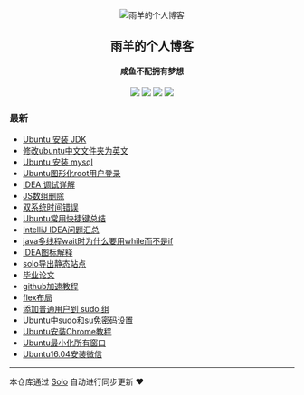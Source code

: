 <p align="center"><img alt="雨羊的个人博客" src="https://static.b3log.org/images/brand/solo-32.png"></p><h2 align="center">
雨羊的个人博客
</h2>

<h4 align="center">咸鱼不配拥有梦想</h4>
<p align="center"><a title="雨羊的个人博客" target="_blank" href="https://github.com/Rainsheep/solo-blog"><img src="https://img.shields.io/github/last-commit/Rainsheep/solo-blog.svg?style=flat-square&color=FF9900"></a>
<a title="GitHub repo size in bytes" target="_blank" href="https://github.com/Rainsheep/solo-blog"><img src="https://img.shields.io/github/repo-size/Rainsheep/solo-blog.svg?style=flat-square"></a>
<a title="Solo Version" target="_blank" href="https://github.com/88250/solo/releases"><img src="https://img.shields.io/badge/solo-4.3.0-f1e05a.svg?style=flat-square&color=blueviolet"></a>
<a title="Hits" target="_blank" href="https://github.com/88250/hits"><img src="https://hits.b3log.org/Rainsheep/solo-blog.svg"></a></p>

### 最新

* [Ubuntu 安装 JDK](https://www.rainsheep.cn/articles/2020/08/06/1596727913960.html)
* [修改ubuntu中文文件夹为英文](https://www.rainsheep.cn/articles/2020/08/06/1596727254928.html)
* [Ubuntu 安装 mysql](https://www.rainsheep.cn/articles/2020/08/06/1596726982689.html)
* [Ubuntu图形化root用户登录](https://www.rainsheep.cn/articles/2020/08/03/1596470334604.html)
* [IDEA 调试详解](https://www.rainsheep.cn/articles/2020/08/03/1596469028910.html)
* [JS数组删除](https://www.rainsheep.cn/articles/2020/08/03/1596468040040.html)
* [双系统时间错误](https://www.rainsheep.cn/articles/2020/08/03/1596467689894.html)
* [Ubuntu常用快捷键总结](https://www.rainsheep.cn/articles/2020/08/03/1596467461918.html)
* [IntelliJ IDEA问题汇总](https://www.rainsheep.cn/articles/2020/08/03/1596467189591.html)
* [java多线程wait时为什么要用while而不是if](https://www.rainsheep.cn/articles/2020/08/03/1596466335647.html)
* [IDEA图标解释](https://www.rainsheep.cn/articles/2020/08/03/1596465049727.html)
* [solo导出静态站点](https://www.rainsheep.cn/articles/2020/07/29/1596030733146.html)
* [毕业论文](https://www.rainsheep.cn/articles/2020/07/29/1596030101076.html)
* [github加速教程](https://www.rainsheep.cn/articles/2020/07/29/1596029533938.html)
* [flex布局](https://www.rainsheep.cn/articles/2020/07/26/1595731170747.html)
* [添加普通用户到 sudo 组](https://www.rainsheep.cn/articles/2020/07/20/1595241149790.html)
* [Ubuntu中sudo和su免密码设置](https://www.rainsheep.cn/articles/2020/07/20/1595228564416.html)
* [Ubuntu安装Chrome教程](https://www.rainsheep.cn/articles/2020/07/20/1595228124635.html)
* [Ubuntu最小化所有窗口](https://www.rainsheep.cn/articles/2020/07/17/1594959812671.html)
* [Ubuntu16.04安装微信](https://www.rainsheep.cn/articles/2020/07/17/1594953338426.html)



---

本仓库通过 [Solo](https://github.com/88250/solo) 自动进行同步更新 ❤️ 